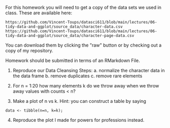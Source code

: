 For this homework you will need to get a copy of the data sets we used
in class. These are available here:

```
https://github.com/Vincent-Toups/datasci611/blob/main/lectures/06-tidy-data-and-ggplot/source_data/character-data.csv
https://github.com/Vincent-Toups/datasci611/blob/main/lectures/06-tidy-data-and-ggplot/source_data/character-page-data.csv
```

You can download them by clicking the "raw" button or by checking out
a copy of my repository.

Homework should be submitted in terms of an RMarkdown File.

1. Reproduce our Data Cleansing Steps:
   a. normalize the character data in the data frame
   b. remove duplicates
   c. remove rare elements
   
2. For n = 1:20 how many elements k do we throw away when we throw away
   values with counts < n?
   
3. Make a plot of n vs k. Hint: you can construct a table by saying

```
data <- tibble(n=n, k=k);
```

4. Reproduce the plot I made for powers for professions instead.
